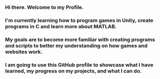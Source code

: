 ### Hi there. Welcome to my Profile.
### I'm currently learning how to program games in Unity, create programs in C and learn more about MATLAB.
### My goals are to become more familiar with creating programs and scripts to better my understanding on how games and websites work.
### I am going to use this GitHub profile to showcase what I have learned, my progress on my projects, and what I can do.

<!--
**TimelessShark/TimelessShark** is a ✨ _special_ ✨ repository because its `README.md` (this file) appears on your GitHub profile.

Here are some ideas to get you started:

- 🔭 I’m currently working on ...
- 🌱 I’m currently learning ...
- 👯 I’m looking to collaborate on ...
- 🤔 I’m looking for help with ...
- 💬 Ask me about ...
- 📫 How to reach me: ...
- 😄 Pronouns: ...
- ⚡ Fun fact: ...
-->
